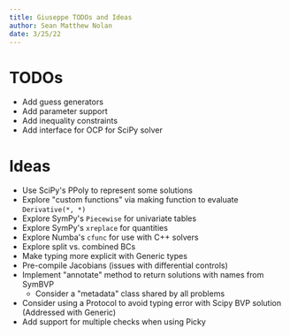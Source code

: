 ```yaml
---
title: Giuseppe TODOs and Ideas
author: Sean Matthew Nolan
date: 3/25/22
---
```


# TODOs

- Add guess generators
- Add parameter support
- Add inequality constraints 
- Add interface for OCP for SciPy solver

# Ideas

- Use SciPy's PPoly to represent some solutions
- Explore "custom functions" via making function to evaluate `Derivative(*, *)`
- Explore SymPy's `Piecewise` for univariate tables
- Explore SymPy's `xreplace` for quantities
- Explore Numba's `cfunc` for use with C++ solvers
- Explore split vs. combined BCs
- Make typing more explicit with Generic types
- Pre-compile Jacobians (issues with differential controls)
- Implement "annotate" method to return solutions with names from SymBVP
    - Consider a "metadata" class shared by all problems
- Consider using a Protocol to avoid typing error with Scipy BVP solution (Addressed with Generic)
- Add support for multiple checks when using Picky
